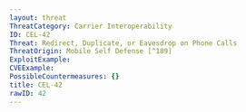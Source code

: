 ```yaml
---
layout: threat
ThreatCategory: Carrier Interoperability
ID: CEL-42
Threat: Redirect, Duplicate, or Eavesdrop on Phone Calls
ThreatOrigin: Mobile Self Defense [^189]
ExploitExample:
CVEExample:
PossibleCountermeasures: {}
title: CEL-42
rawID: 42
---
```

